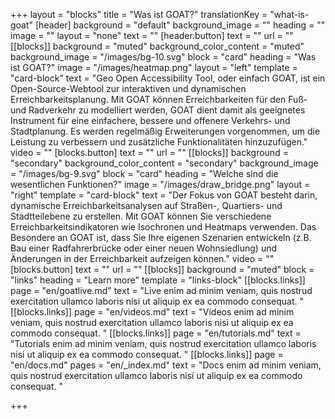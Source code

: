 +++
layout = "blocks"
title = "Was ist GOAT?"
translationKey = "what-is-goat"
[header]
background = "default"
background_image = ""
heading = ""
image = ""
layout = "none"
text = ""
[header.button]
text = ""
url = ""
[[blocks]]
background = "muted"
background_color_content = "muted"
background_image = "/images/bg-10.svg"
block = "card"
heading = "Was ist GOAT?"
image = "/images/heatmap.png"
layout = "left"
template = "card-block"
text = "Geo Open Accessibility Tool, oder einfach GOAT, ist ein Open-Source-Webtool zur interaktiven und dynamischen Erreichbarkeitsplanung. Mit GOAT können Erreichbarkeiten für den Fuß- und Radverkehr zu modelliert werden, GOAT dient damit als geeignetes Instrument für eine einfachere, bessere und offenere Verkehrs- und Stadtplanung. Es werden regelmäßig Erweiterungen vorgenommen, um die Leistung zu verbessern und zusätzliche Funktionalitäten hinzuzufügen."
video = ""
[blocks.button]
text = ""
url = ""
[[blocks]]
background = "secondary"
background_color_content = "secondary"
background_image = "/images/bg-9.svg"
block = "card"
heading = "Welche sind die wesentlichen Funktionen?"
image = "/images/draw_bridge.png"
layout = "right"
template = "card-block"
text = "Der Fokus von GOAT besteht darin, dynamische Erreichbarkeitsanalysen auf Straßen-, Quartiers- und Stadtteilebene zu erstellen. Mit GOAT können Sie verschiedene Erreichbarkeitsindikatoren wie Isochronen und Heatmaps verwenden. Das Besondere an GOAT ist, dass Sie Ihre eigenen Szenarien entwickeln (z.B. Bau einer Radfahrerbrücke oder einer neuen Wohnsiedlung) und Änderungen in der Erreichbarkeit aufzeigen können."
video = ""
[blocks.button]
text = ""
url = ""
[[blocks]]
background = "muted"
block = "links"
heading = "Learn more"
template = "links-block"
[[blocks.links]]
page = "en/goatlive.md"
text = "Live enim ad minim veniam, quis nostrud exercitation ullamco laboris nisi ut aliquip ex ea commodo consequat. "
[[blocks.links]]
page = "en/videos.md"
text = "Videos enim ad minim veniam, quis nostrud exercitation ullamco laboris nisi ut aliquip ex ea commodo consequat. "
[[blocks.links]]
page = "en/tutorials.md"
text = "Tutorials enim ad minim veniam, quis nostrud exercitation ullamco laboris nisi ut aliquip ex ea commodo consequat. "
[[blocks.links]]
page = "en/docs.md"
pages = "en/_index.md"
text = "Docs enim ad minim veniam, quis nostrud exercitation ullamco laboris nisi ut aliquip ex ea commodo consequat. "

+++
